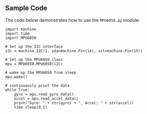 ## Sample Code
The code below demonstrates how to use the `MPU6050.py` module:
```
import machine
import time
import MPU6050

# Set up the I2C interface
i2c = machine.I2C(1, sda=machine.Pin(14), scl=machine.Pin(15))

# Set up the MPU6050 class 
mpu = MPU6050.MPU6050(i2c)

# wake up the MPU6050 from sleep
mpu.wake()

# continuously print the data
while True:
    gyro = mpu.read_gyro_data()
    accel = mpu.read_accel_data()
    print("Gyro: " + str(gyro) + ", Accel: " + str(accel))
    time.sleep(0.1)
```